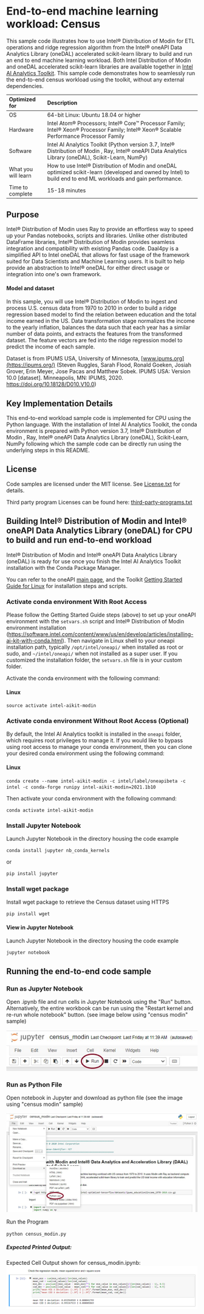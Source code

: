 # End-to-end machine learning workload: Census

This sample code illustrates how to use Intel® Distribution of Modin for ETL operations and ridge regression algorithm from the Intel® oneAPI Data Analytics Library (oneDAL) accelerated scikit-learn library to build and run an end to end machine learning workload. Both Intel Distribution of Modin and oneDAL accelerated scikit-learn libraries are available together in [Intel AI Analytics Toolkit](https://software.intel.com/content/www/us/en/develop/tools/oneapi/ai-analytics-toolkit.html). This sample code demonstrates how to seamlessly run the end-to-end census workload using the toolkit, without any external dependencies.

| Optimized for                     | Description
| :---                              | :---
| OS                                | 64-bit Linux: Ubuntu 18.04 or higher
| Hardware                          | Intel Atom® Processors; Intel® Core™ Processor Family; Intel® Xeon® Processor Family; Intel® Xeon® Scalable Performance Processor Family
| Software                          | Intel AI Analytics Toolkit (Python version 3.7, Intel® Distribution of Modin , Ray, Intel® oneAPI Data Analytics Library (oneDAL), Scikit-Learn, NumPy)
| What you will learn               | How to use Intel® Distribution of Modin and oneDAL optimized scikit-learn (developed and owned by Intel) to build end to end ML workloads and gain performance.
| Time to complete                  | 15-18 minutes

## Purpose
Intel® Distribution of Modin uses Ray to provide an effortless way to speed up your Pandas notebooks, scripts and libraries. Unlike other distributed DataFrame libraries, Intel® Distribution of Modin provides seamless integration and compatibility with existing Pandas code. Daal4py is a simplified API to Intel oneDAL that allows for fast usage of the framework suited for Data Scientists and Machine Learning users. It is built to help provide an abstraction to Intel® oneDAL for either direct usage or integration into one's own framework.

#### Model and dataset
In this sample, you will use Intel® Distribution of Modin to ingest and process U.S. census data from 1970 to 2010 in order to build a ridge regression based model to find the relation between education and the total income earned in the US.
Data transformation stage normalizes the income to the yearly inflation, balances the data such that each year has a similar number of data points, and extracts the features from the transformed dataset. The feature vectors are fed into the ridge regression model to predict the income of each sample.

Dataset is from IPUMS USA, University of Minnesota, [www.ipums.org](https://ipums.org/) (Steven Ruggles, Sarah Flood, Ronald Goeken, Josiah Grover, Erin Meyer, Jose Pacas and Matthew Sobek. IPUMS USA: Version 10.0 [dataset]. Minneapolis, MN: IPUMS, 2020. https://doi.org/10.18128/D010.V10.0)

## Key Implementation Details
This end-to-end workload sample code is implemented for CPU using the Python language.  With the installation of Intel AI Analytics Toolkit, the conda environment is prepared with Python version 3.7, Intel® Distribution of Modin , Ray, Intel® oneAPI Data Analytics Library (oneDAL), Scikit-Learn, NumPy following which the sample code can be directly run using the underlying steps in this README. 

## License

Code samples are licensed under the MIT license. See
[License.txt](https://github.com/oneapi-src/oneAPI-samples/blob/master/License.txt) for details.

Third party program Licenses can be found here: [third-party-programs.txt](https://github.com/oneapi-src/oneAPI-samples/blob/master/third-party-programs.txt)

## Building Intel® Distribution of Modin and Intel® oneAPI Data Analytics Library (oneDAL) for CPU to build and run end-to-end workload

Intel® Distribution of Modin and Intel® oneAPI Data Analytics Library (oneDAL) is ready for use once you finish the Intel AI Analytics Toolkit installation with the Conda Package Manager.

You can refer to the oneAPI [main page](https://software.intel.com/en-us/oneapi), and the Toolkit [Getting Started Guide for Linux](https://software.intel.com/content/www/us/en/develop/documentation/get-started-with-ai-linux/top.html) for installation steps and scripts.

### Activate conda environment With Root Access

Please follow the Getting Started Guide steps (above) to set up your oneAPI environment with the `setvars.sh` script and Intel® Distribution of Modin environment installation (https://software.intel.com/content/www/us/en/develop/articles/installing-ai-kit-with-conda.html). Then navigate in Linux shell to your oneapi installation path, typically `/opt/intel/oneapi/` when installed as root or sudo, and `~/intel/oneapi/` when not installed as a super user. If you customized the installation folder, the `setvars.sh` file is in your custom folder.

Activate the conda environment with the following command:

#### Linux
```
source activate intel-aikit-modin
```

### Activate conda environment Without Root Access (Optional)

By default, the Intel AI Analytics toolkit is installed in the `oneapi` folder, which requires root privileges to manage it. If you would like to bypass using root access to manage your conda environment, then you can clone your desired conda environment using the following command:

#### Linux
```
conda create --name intel-aikit-modin -c intel/label/oneapibeta -c intel -c conda-forge runipy intel-aikit-modin=2021.1b10
```

Then activate your conda environment with the following command:

```
conda activate intel-aikit-modin
```


### Install Jupyter Notebook

Launch Jupyter Notebook in the directory housing the code example

```
conda install jupyter nb_conda_kernels
```
or
```
pip install jupyter
```

### Install wget package

Install wget package to retrieve the Census dataset using HTTPS

```
pip install wget
```

#### View in Jupyter Notebook


Launch Jupyter Notebook in the directory housing the code example

```
jupyter notebook
```

## Running the end-to-end code sample

### Run as Jupyter Notebook

Open .ipynb file and run cells in Jupyter Notebook using the "Run" button. Alternatively, the entire workbook can be run using the "Restart kernel and re-run whole notebook" button. (see image below using "census modin" sample)

![Click the Run Button in the Jupyter Notebook](Running_Jupyter_notebook.jpg "Run Button on Jupyter Notebook")

### Run as Python File

Open notebook in Jupyter and download as python file (see the image using "census modin" sample)

![Download as python file in the Jupyter Notebook](Running_Jupyter_notebook_as_Python.jpg "Download as python file in the Jupyter Notebook")

Run the Program

`python census_modin.py`

##### Expected Printed Output:
Expected Cell Output shown for census_modin.ipynb:
![Output](Expected_output.jpg "Expected output for Jupyter Notebook")
